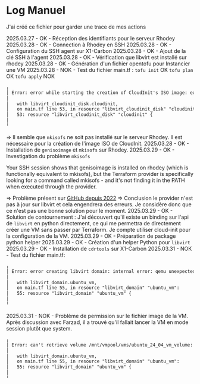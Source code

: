 # Log Manuel

J'ai créé ce fichier pour garder une trace de mes actions

2025.03.27 - OK - Réception des identifiants pour le serveur Rhodey
2025.03.28 - OK - Connection à Rhodey en SSH
2025.03.28 - OK - Configuration du SSH agent sur X1-Carbon
2025.03.28 - OK - Ajout de la clé SSH à l'agent
2025.03.28 - OK - Vérification que libvirt est installé sur rhodey
2025.03.28 - OK - Génération d'un fichier opentofu pour Instancier une VM
2025.03.28 - NOK - Test du fichier main.tf : `tofu init` OK `tofu plan` OK `tofu apply` NOK

```txt
╷
│ Error: error while starting the creation of CloudInit's ISO image: exec: "mkisofs": executable file not found in $PATH
│ 
│   with libvirt_cloudinit_disk.cloudinit,
│   on main.tf line 53, in resource "libvirt_cloudinit_disk" "cloudinit":
│   53: resource "libvirt_cloudinit_disk" "cloudinit" {
│ 
╵
```

=> Il semble que `mkisofs` ne soit pas installé sur le serveur Rhodey. Il est nécessaire pour la création de l'image ISO de CloudInit.
2025.03.28 - OK - Installation de `genisoimage` et `mkisofs` sur Rhodey.
2025.03.29 - OK - Investigation du problème `mkisofs`

Your SSH session shows that genisoimage is installed on rhodey (which is functionally equivalent to mkisofs), but the Terraform provider is specifically looking for a command called mkisofs - and it's not finding it in the PATH when executed through the provider.

=> Problème présent sur [GitHub depuis 2022](https://github.com/dmacvicar/terraform-provider-libvirt/issues/934)
=> Conclusion le provider n'est pas à jour sur libvirt et cela engendrera des erreurs. Je considère donc que ce n'est pas une bonne solution pour le moment.
2025.03.29 - OK - Solution de contournement : J'ai découvert qu'il existe un binding sur l'api de `libvirt` en python directement, ce qui me permettra de directement créer une VM sans passer par Terraform. Je compte utiliser cloud-init pour la configuration de la VM.
2025.03.29 - OK - Préparation de package python helper
2025.03.29 - OK - Création d'un helper Python pour `libvirt`
2025.03.29 - OK - Installation de `cdrtools` sur X1-Carbon
2025.03.31 - NOK - Test du fichier main.tf:

```txt
╷
│ Error: error creating libvirt domain: internal error: qemu unexpectedly closed the monitor: 2025-03-31T18:37:31.766303Z qemu-system-x86_64: -blockdev {"driver":"file","filename":"/mnt/vmpool/vms/ubuntu-24.04-server-cloudimg-amd64.img","node-name":"libvirt-3-storage","auto-read-only":true,"discard":"unmap"}: Could not open '/mnt/vmpool/vms/ubuntu-24.04-server-cloudimg-amd64.img': Permission denied
│ 
│   with libvirt_domain.ubuntu_vm,
│   on main.tf line 55, in resource "libvirt_domain" "ubuntu_vm":
│   55: resource "libvirt_domain" "ubuntu_vm" {
│ 
╵
```

2025.03.31 - NOK - Problème de permission sur le fichier image de la VM. Après discussion avec Farzad, il a trouvé qu'il fallait lancer la VM en mode session plutôt que system.

```txt
╷
│ Error: can't retrieve volume /mnt/vmpool/vms/ubuntu_24_04_vm_volume: Storage volume not found: no storage vol with matching key /mnt/vmpool/vms/ubuntu_24_04_vm_volume
│ 
│   with libvirt_domain.ubuntu_vm,
│   on main.tf line 55, in resource "libvirt_domain" "ubuntu_vm":
│   55: resource "libvirt_domain" "ubuntu_vm" {
│ 
╵
```
